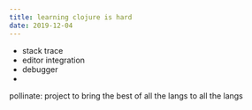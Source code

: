 ```yaml
---
title: learning clojure is hard
date: 2019-12-04
---
```

- stack trace
- editor integration
- debugger
- 

pollinate: project to bring the best of all the langs to all the langs
